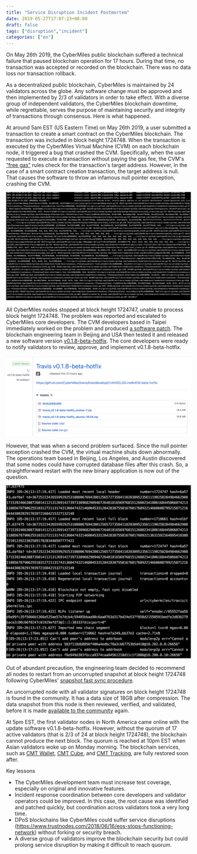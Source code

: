 ```yaml
---
title: "Service Disruption Incident Postmortem"
date: 2019-05-27T17:07:23+08:00
draft: false
tags: ["disruption","incident"]
categories: ["en"]
---
```


On May 26th 2019, the CyberMiles public blockchain suffered a technical failure that paused blockchain operation for 17 hours. During that time, no transaction was accepted or recorded on the blockchain. There was no data loss nor transaction rollback. 

As a decentralized public blockchain, CyberMiles is maintained by 24 validators across the globe. Any software change must be approved and then implemented by 2/3 of validators in order to take effect. With a diverse group of independent validators, the CyberMiles blockchain downtime, while regrettable, serves the purpose of maintaining security and integrity of transactions through consensus. Here is what happened. 

At around 5am EST (US Eastern Time) on May 26th 2019, a user submitted a transaction to create a smart contract on the CyberMiles blockchain. The transaction was included in block height 1724748. When the transaction is executed by the CyberMiles Virtual Machine (CVM) on each blockchain node, it triggered a bug that crashed the CVM. Specifically, when the user requested to execute a transaction without paying the gas fee, the CVM's [“free gas”](https://www.litylang.org/gas/) rules check for the transaction's target address. However, in the case of a smart contract creation transaction, the target address is null. That causes the software to throw an infamous null pointer exception, crashing the CVM. 

![](/images/20190527-incident-postmortem-01.PNG)

All CyberMiles nodes stopped at block height 1724747, unable to process block height 1724748. The problem was reported and escalated to CyberMiles core developers. The CVM developers based in Taipei immediately worked on the problem and produced [a software patch](https://github.com/second-state/lityvm/commit/557cc4935d94d6e1d6b947143788838ca98908f9). The blockchain engineering team in Beijing and USA then tested it and released a new software version [v0.1.8-beta-hotfix](https://github.com/CyberMiles/travis/releases/tag/v0.1.8-beta-hotfix). The core developers were ready to notify validators to review, approve, and implement v0.1.8-beta-hotfix.

![](/images/20190527-incident-postmortem-02.PNG)

However, that was when a second problem surfaced. Since the null pointer exception crashed the CVM, the virtual machine shuts down abnormally. The operations team based in Beijing, Los Angeles, and Austin discovered that some nodes could have corrupted database files after this crash. So, a straightforward restart with the new binary application is now out of the question. 

![](/images/20190527-incident-postmortem-03.PNG)

Out of abundant precaution, the engineering team decided to recommend all nodes to restart from an uncorrupted snapshot at block height 1724748 following CyberMiles' [snapshot fast sync procedure](https://travis.readthedocs.io/en/latest/connect-mainnet.html#option-2-binary-from-snapshot).

An uncorrupted node with all validator signatures on block height 1724748 is found in the community. It has a data size of 18GB after compression. The data snapshot from this node is then reviewed, verified, and validated, before it is made [available to the community](https://s3-us-west-2.amazonaws.com/travis-ss-bucket/mainnet/travis_ss_mainnet_1558862782_1724747.tar) again. 

At 5pm EST, the first validator nodes in North America came online with the update software v0.1.8-beta-hotfix. However, without the quorum of 17 active validators (that is 2/3 of 24 at block height 1724748), the blockchain cannot produce the next block. The quorum is reached at 10pm EST when Asian validators woke up on Monday morning. The blockchain services, such as [CMT Wallet](https://www.cybermiles.io/en-us/blockchain-infrastructure/cmt-wallet/), [CMT Cube](https://www.cybermiles.io/en-us/cmt/cmt-cube/), and [CMT Tracking](https://www.cmttracking.io/), are fully restored soon after. 

Key lessons

* The CyberMiles development team must increase test coverage, especially on original and innovative features. 
* Incident response coordination between core developers and validator operators could be improved. In this case, the root cause was identified and patched quickly, but coordination across validators took a very long time.
* DPoS blockchains like CyberMiles could suffer service disruptions (https://www.trustnodes.com/2018/06/16/eos-stops-functioning-network) without forking or security breach. 
* A diverse group of validators improve the blockchain security but could prolong service disruption by making it difficult to reach quorum. 

